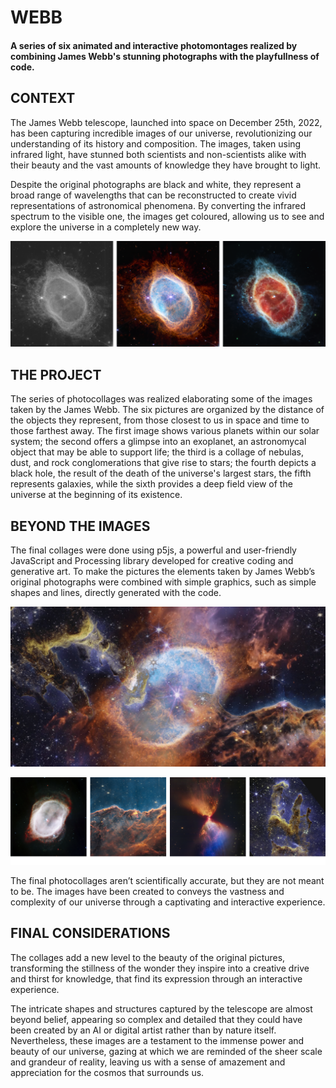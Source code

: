 # WEBB
#### A series of six animated and interactive photomontages realized by combining James Webb's stunning photographs with the playfullness of code.

## CONTEXT
The James Webb telescope, launched into space on December 25th, 2022, has been capturing incredible images of our universe, revolutionizing our understanding of its history and composition. The images, taken using infrared light, have stunned both scientists and non-scientists alike with their beauty and the vast amounts of knowledge they have brought to light.

Despite the original photographs are black and white, they represent a broad range of wavelengths that can be reconstructed to create vivid representations of astronomical phenomena. By converting the infrared spectrum to the visible one, the images get coloured, allowing us to see and explore the universe in a completely new way.

![logo2](README.img/group1.png)


## THE PROJECT
The series of photocollages was realized elaborating some of the images taken by the James Webb. The six pictures are organized by the distance of the objects they represent, from those closest to us in space and time to those farthest away.
The first image shows various planets within our solar system; the second offers a glimpse into an exoplanet, an astronomycal object that may be able to support life; the third is a collage of nebulas, dust, and rock conglomerations that give rise to stars; the fourth depicts a black hole, the result of the death of the universe's largest stars, the fifth represents galaxies, while the sixth provides a deep field view of the universe at the beginning of its existence.


## BEYOND THE IMAGES
The final collages were done using p5js, a powerful and user-friendly JavaScript and Processing library developed for creative coding and generative art. To make the pictures the elements taken by James Webb’s original photographs were combined with simple graphics, such as simple shapes and lines, directly generated with the code. 

![logo3](README.img/neb.png)

![logo4](README.img/group2.png)

The final photocollages aren’t scientifically accurate,  but they are not meant to be. The images have been created to conveys the vastness and complexity of our universe through a captivating and interactive experience.


## FINAL CONSIDERATIONS
The collages add a new level to the beauty of the original pictures, transforming the stillness of the wonder they inspire into a creative drive and thirst for knowledge, that find its expression through an interactive experience. 

The intricate shapes and structures captured by the  telescope are almost beyond belief, appearing so complex and detailed that they could have been created by an AI or digital artist rather than by nature itself. Nevertheless, these images are a testament to the immense power and beauty of our universe, gazing at which we are reminded of the sheer scale and grandeur of reality, leaving us with a sense of amazement and appreciation for the cosmos that surrounds us.
